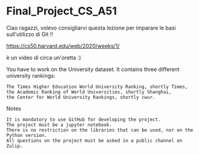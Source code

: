 # Final_Project_CS_A51

Ciao ragazzi, volevo consigliarvi questa lezione per imparare le basi
sull'utilizzo di Git !!

https://cs50.harvard.edu/web/2020/weeks/1/

è un video di circa un'oretta :)






You have to work on the University dataset. It contains three different university rankings:

    The Times Higher Education World University Ranking, shortly Times,
    the Academic Ranking of World Universities, shortly Shanghai,
    the Center for World University Rankings, shortly cwur.

Notes

    It is mandatory to use GitHub for developing the project.
    The project must be a jupyter notebook.
    There is no restriction on the libraries that can be used, nor on the Python version.
    All questions on the project must be asked in a public channel on Zulip.
